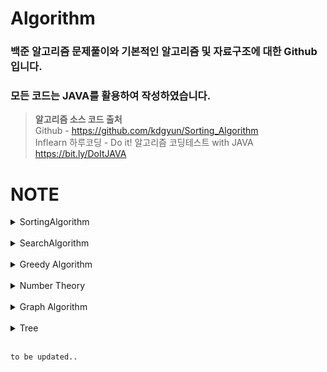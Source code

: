 # Algorithm
### 백준 알고리즘 문제풀이와 기본적인 알고리즘 및 자료구조에 대한 Github입니다.<br>
### 모든 코드는 JAVA를 활용하여 작성하였습니다.
> <b>알고리즘 소스 코드 출처</b> <br>
Github - https://github.com/kdgyun/Sorting_Algorithm<br>
Inflearn 하루코딩 - Do it! 알고리즘 코딩테스트 with JAVA https://bit.ly/DoItJAVA

# NOTE

<details>
 <summary>SortingAlgorithm</summary>
</br>

## QuickSort
* 기준값(pivot)을 선정해 해당 값보다 작은 데이터와 큰 데이터로 분류하는 것을 반복해 정렬하는 알고리즘
* 평균 시간 복잡도 : O(nlog n)
* 최악의 경우 시간 복잡도 : O(n^2)

</br>

### 퀵 정렬 과정
1. 데이터를 분할하는 pivot을 설정한다.
2. pivot을 기준으로 다음 ⅰ ~ ⅴ 과정을 거쳐 데이터를 2개의 집합으로 분리한다.
   
> - 1. start가 가리키는 데이터가 pivot이 가리키는 데이터보다 작으면 start를 오른쪽으로 1칸 이동한다.<br>
> - 2. end가 가리키는 데이터가 pivot이 가리키는 데이터보다 크면 end를 왼쪽으로 1칸 이동한다.<br>
> - 3. start가 가리키는 데이터가 pivot이 가리키는 데이터보다 크고, end가 가리키는 데이터가 pivot이 가리키는 데이터보다 작으면 start, end가 가리키는 데이터를 swap하  고 start는 오른쪽, end는 왼쪽으로 1칸씩 이동한다.<br>
> - 4. start와 end가 만날 때까지 a ~ c를 반복한다.<br>
> - 5. start와 end가 만나면 만난 지점에서 가리키는 데이터와 pivot이 가리키는 데이터를 비교하여 pivot이 가리키는 데이터가 크면 만난 지점의 오른쪽에, 작으면 만난 지점의 왼쪽에 pivot이 가리키는 데이터를 삽입한다.<br>

3. 분리 집합에서 각각 다시 pivot을 선정한다.
4. 분리 집합이 1개 이하가 될 때까지 과정 1 ~ 3을 반복한다.
   
<br>

## MergeSort(⭐⭐⭐)
* 분할 정복(Divide and Conquer) 방식을 사용해 데이터를 분할하고 분할한 집합을 정렬하며 합치는 알고리즘
* 정렬해야 할 리스트가 주어지면 해당 리스트를 분할을 반복하여 최대한 작게 쪼개진 시점에 부분 리스트에서 인접한 원소들끼리 비교하여 정렬하는 방식
* 데이터를 '비교'하면서 찾기 때문에 '비교 정렬'이며 정렬의 대상이 되는 데이터 외에 추가적인 공간을 필요로 하기 때문에 '제자리 정렬(in-place sort)'이 아니다.
* 최대한 작게 문제를 쪼개어 앞의 부분 리스트부터 차례대로 합쳐나가기 때문에 안정 정렬(Stable Sort) 알고리즘이기도 하다.
* 평균 시간 복잡도 : O(nlog n)

</br>

### 병합 정렬 과정
1. 주어진 리스트를 절반으로 분할하여 부분 리스트로 나눈다. (Divide : 분할)

2. 해당 부분 리스트의 길이가 1이 아니라면 1번 과정을 되풀이한다.

3. 인접한 부분 리스트끼리 정렬하여 합친다. (Conqure : 정복)

<img src="https://github.com/iams0m/Algorithm/assets/105639531/c2152e13-68e4-4174-a047-50d11f484e16.gif"/>

<br>

## RadixSort
* 정렬하려는 숫자들을 자릿수 별로 비교하면서 정렬하는 방식
* 대량의 데이터를 효율적으로 정렬할 수 있는 알고리즘
* 추가적인 메모리를 필요로 하며, 정렬할 수 있는 데이터 타입이 제한적 ➡ 소수점이 붙거나, 숫자가 아닐 경우 사용할 수 없음
* 시간 복잡도 : O(kn) ➡ k : 데이터의 자릿수

</br>

### 기수 정렬 과정
1. 정렬할 숫자들을 가장 작은 자릿수부터 가장 큰 자릿수까지 반복하여 정렬한다.

2. 각 자릿수를 기준으로 숫자를 그룹화 한다.

3. 가장 작은 자릿수부터 그룹화한 숫자들을 순서대로 다시 합친다.

4. 가장 큰 자릿수까지 반복하여 정렬이 완료될 때까지 1-3 과정을 반복한다.

</details>

<br>

<details>
 <summary>SearchAlgorithm</summary>
</br>
 
## DFS (Depth-First Search, 깊이 우선 탐색)(⭐⭐⭐)
* 그래프 완전 탐색 기법 중 하나 ➡ 그래프의 모든 노트를 탐색하는 기법
* 그래프의 시작 노드에서 출발하여 탐색할 한 쪽 분기를 정해 최대 깊이까지 탐색을 마친 후, 다른 쪽 분기로 이동하여 다시 탐색을 수행하는 알고리즘
* 미로를 탐색할 때 한 방향으로 갈 수 있을 때까지 계속 가다가 더 이상 갈 수 없게 되면 다시 가장 가까운 갈림길로 돌아와서 이곳으로부터 다른 방향으로 다시 탐색을 진행하는 방법과 유사
* 깊이 우선 탐색은 실제 구현 시 재귀 함수를 이용하므로 스택 오버플로(stack overflow) 유의하기 ➡ 무한 루프에 빠질 위험이 있음
* 깊이 우선 탐색을 응용하여 풀 수 있는 문제 : 단절점 찾기, 단절선 찾기, 사이클 찾기, 위상 정렬 등
* 스택에 노드를 삽입할 때 방문 배열을 체크하고, 스택에서 노드를 뺄 때 탐색 순서에 기록하며 인접 노드를 방문 배열과 대조하여 살펴봄
* 시간 복잡도 : O(V + E) ➡ 노드 수 : V, 에지 수 : E

</br>

### 깊이 우선 탐색 과정
1. DFS를 시작할 노드를 정한 후 사용할 자료구조 초기화하기

2. 스택에서 노드를 꺼낸 후 꺼낸 노드의 인접 노드를 다시 스택에 삽입하기

3. 스택 자료구조에 값이 없을 때까지 1-2를 반복하기
    - 이미 다녀간 노드는 방문 배열을 바탕으로 재삽입하지 않는 것이 핵심

<br>

## BFS (Breadth-First Search, 너비 우선 탐색)(⭐⭐⭐)
* 그래프 완전 탐색 기법 중 하나 ➡ 그래프의 모든 노트를 탐색하는 기법
* 그래프의 시작 노드에서 출발하여 시작 노드를 기준으로 가까운 노드를 먼저 방문하면서 탐색하는 알고리즘 ➡ 꼼꼼하게 좌우를 살피며 다니자 ! 
* 한 단계씩 깊이를 더해가며 해당 깊이에 있는 모든 정점을 방문해 나가다가 더 이상 방문할 곳이 없을 때 탐색 종료
* 너비 우선 탐색을 응용하여 풀 수 있는 문제 : 두 노드 사이의 최단 경로 혹은 임의의 경로를 구하는 경우
* 큐에 노드를 삽입할 때 방문 배열을 체크하고, 큐에서 노드를 뺄 때 탐색 순서에 기록하며 인접 노드를 방문 배열과 대조하여 살펴봄
* 시간 복잡도 : O(V + E) ➡ 노드 수 : V, 에지 수 : E

</br>

### 너비 우선 탐색 과정
1. BFS를 시작할 노드를 정한 후 사용할 자료구조 초기화하기
    - DFS와 마찬가지로 방문했던 노드는 다시 방문하지 않으므로 방문한 노드를 체크하기 위한 배열 필요
    - 그래프를 인접 리스트로 표현하는 것 역시 DFS와 동일
    - 차이점이 있다면 탐색을 위해 스택이 아닌 <b>큐</b>를 사용
2. 큐에서 노드를 꺼낸 후 꺼낸 노드의 인접 노드를 다시 큐에 삽입하기

3. 큐 자료구조에 값이 없을 때까지 1-2를 반복하기
    - 이미 다녀간 노드는 방문 배열을 바탕으로 재삽입하지 않는 것이 핵심
  
<br>

## 이진 탐색(Binary Search)
* <b>데이터가 정렬돼 있는 상태에서</b> 원하는 값을 찾아내는 알고리즘
* 대상 데이터의 중앙값과 찾고자 하는 값을 비교해 데이터의 크기를 절반씩 줄이면서 대상을 찾음 ➡ 중앙값 비교를 통한 대상 축소 방식
* 시간 복잡도 : O(logN)

</br>

### 이진 탐색 과정
[오름차순]
1. 현재 데이터셋의 중앙값(median) 선택

2. 중앙값 > 타깃 데이터(target data) ⇒ 중앙값 기준으로 왼쪽 데이터셋 선택

3. 중앙값 < 타깃 데이터(target data) ⇒ 중앙값 기준으로 오른쪽 데이터셋 선택

4. 과정 1 ~ 3을 반복하다가 중앙값 == 타깃 데이터 일 때 탐색 종료

[내림차순]
1. 현재 데이터셋의 중앙값(median) 선택

2. 중앙값 > 타깃 데이터(target data) ⇒ 중앙값 기준으로 오른쪽 데이터셋 선택

3. 중앙값 < 타깃 데이터(target data) ⇒ 중앙값 기준으로 왼쪽 데이터셋 선택

4. 과정 1 ~ 3을 반복하다가 중앙값 == 타깃 데이터 일 때 탐색 종료

</details>

<br>

<details>
 <summary>Greedy Algorithm</summary>
</br>

## 그리디 알고리즘(Greedy Algorithm)
* 현재 상태에서 보는 선택지 중 최선의 선택지가 전체 선택지 중 최선의 선택지라고 가정하는 알고리즘
* 현재 조건에서 선택을 했다면, 더 이상 다른 선택 가능 경우 검증 X ➡ 최적의 해 보장 X

</br>

### 그리디 알고리즘 수행 과정

그리디 알고리즘은 다음과 같은 3단계를 반복하면서 문제를 해결합니다.

1. 해 선택 : 현재 상태에서 가장 최선이라고 생각되는 해를 선택한다.

2. 적절성 검사 : 현재 선택한 해가 전체 문제의 제약 조건에 벗어나지 않는지 검사한다.

3. 해 검사 : 현재까지 선택한 해 집합이 전체 문제를 해결할 수 있는지 검사한다. 전체 문제를 해결하지 못한다면, 1로 돌아가 같은 과정을 반복한다.
  
<br>

</details>

</br>

<details>
 <summary>Number Theory</summary>
</br>

## 소수 구하기
* 소수 : 1과 자기 자신 외에 약수가 존재하지 않는 수
* 소수 구하기 핵심 이론 : <b>에라토스테네스의 체</b>

</br>

### 에라토스테네스의 체란?
* 소수(Prime Number)를 판별하는 알고리즘
* 대량의 소수를 한꺼번에 판별하고자 할 때 사용
* 시간 복잡도 : O(Nlog(logN))
<br>

### 에라토스테네스의 체 수행 과정

에라토스테네스의 체는 다음과 같은 3단계를 반복하면서 소수를 구할 수 있습니다.

1. 구하고자 하는 소수의 범위만큼 1차원 배열을 생성한다.

2. 2부터 시작하고 현재 숫자가 지워지지 않을 때는 현재 선택된 숫자의 배수에 해당하는 수를 배열에서 끝까지 탐색하면서 제거한다. 이때, 처음으로 선택된 숫자는 지우지 않는다.

3. 배열의 끝까지 과정 2를 반복한 후, 배열에 남아 있는 모든 수를 출력한다.

<br>

## 오일러 피(Euler's Totient)
* 1부터 N까지 범위에서 N과 서로소인 자연수의 개수
> 서로소 관계: 두 수 a, b의 공약수가 1뿐인 두 정수를 의미

</br>

### 오일러 피 함수의 원리

오일러 피 함수의 원리는 에라토스테네스 체와 비슷합니다.

1. 구하고자 하는 오일러 피의 범위만큼 배열을 자기 자신의 인덱스 값으로 초기화한다.

2. 2부터 시작해 현재 배열의 값과 인덱스가 같으면(= 소수일 때,  N = ϕ(N)), 현재 선택된 숫자(K)의 배수에 해당하는 수를 배열의 끝까지 탐색하며 <b>ϕ[i] = ϕ[i] - ϕ[i]/K</b> 연산을 수행한다.(i는 K의 배수)

3. 배열의 끝까지 과정 2를 반복한 후, 오일러 피 함수를 완성한다.

<br>

## 유클리드 호제법(Euclidean Algorithm)
* 두 수의 <b>최대공약수(GCD : Greatest Common Divisor)</b>를 찾기 위한 알고리즘
  
💡 <b>재귀 형태로 구현</b>
  - b가 0이라면 a가 최대공약수가 되며, 그렇지 않으면 b와 a % b의 최대공약수를 구합니다.
  - 이를 재귀적으로 반복하여 최대공약수를 구할 수 있습니다.

💡 <b>반복문 방식으로 구현</b>
  - 먼저 b가 0이 될 때까지 a를 b로 나눈 나머지를 b에 대입하고, a와 b의 값을 교환합니다.
  - 이를 반복하여 최대공약수를 구할 수 있습니다.

</br>

### 유클리드 호제법의 핵심 이론

MOD 연산을 이해하면 다음과 같은 3단계로 유클리드 호제법을 구현할 수 있습니다.

> MOD 연산 : 두 값을 나눈 나머지를 구하는 연산

1. 큰 수를 작은 수로 나누는 MOD 연산을 수행한다.

2. 앞 단계에서의 작은 수와 MOD 연산 결괏값(나머지)으로 MOD 연산을 수행한다.

3. 2단계를 반복하다가 나머지가 0이 되는 순간의 작은 수를 최대공약수로 선택한다.

</details>

<br>

<details>
 <summary>Graph Algorithm</summary>
</br>

## 그래프의 표현(⭐⭐⭐)
그래프 : 노드와 에지로 구성된 집합
 - 노드 : 데이터를 표현하는 단위, 정점
 - 에지 : 노드 간 연결선

<br>

그래프를 구현하는 3가지 방법이 있다.

### 에지 리스트
- 에지를 중심으로 그래프 표현
- 배열에 출발 노드, 도착 노드를 저장하여 에지를 표현 또는 출발 노드, 도착 노드, 가중치를 저장하여 가중치가 있는 에지를 표현
<br>
<b>[특징]</b>
<br>

- 구현이 쉽다.
- 특정 노드와 관련되어 있는 에지를 탐색하기는 쉽지 않다.
- 에지 리스트는 벨만 포드나 크루스칼 알고리즘에 사용되며, 노드 중심 알고리즘에서 잘 사용되지 않는다.

#### 에지 리스트로 가중치가 없는 그래프 표현하기
- 가중치가 없는 그래프는 출발 노드와 도착 노드만 표현 -> 배열의 열 2개 충분
- 노드는 여러 자료형 사용 가능

#### 에지 리스트로 가중치가 있는 그래프 표현하기
- 가중치가 있는 그래프는 열을 3개로 늘려 3번째 열에 가중치 저장

<br>

### 인접 행렬
- 2차원 배열을 자료구조로 이용하여 그래프 표현
- 에지리스트와 다르게 노드 중심으로 그래프 표현
<br>
<b>[특징]</b>
<br>

- 구현이 쉽다.
- 두 노드를 연결하는 에지의 여부와 가중치값을 배열에 직접 접근하면 바로 확인할 수 있다.
- <b>But,</b> 노드와 관련되어 있는 에지를 탐색하려면 N번 접근해야하므로 노드 개수에 비해 에지가 적을 때는 공간 효율성이 떨어진다.
- 노드 개수가 많은 경우, 아예 2차원 배열 선언 자체를 할 수 없는 결함도 있다.
- 따라서 인접 행렬은 노드 개수에 따라 사용 여부를 적절히 판단하는 능력이 필요하다.
- ex) 노드 > 30000 ➡️ 자바 힙 스페이스 에러 발생!

#### 인접 행렬로 가중치가 없는 그래프 표현하기
1에서 2를 향하는 에지 : 1행 2열에 1 저장(가중치가 없기 때문에 1 저장)
- ‘1에서 2로 향하는 에지가 있다’는 표시를 <b>노드 중심</b>으로 하는 인접 행렬

#### 인접 행렬로 가중치가 있는 그래프 표현하기
2에서 5로 향하는 에지의 가중치를 2행 5열에 기록

<br>

### 인접 리스트(⭐⭐⭐)
- ArrayList로 그래프 표현
- 노드 개수만큼 ArrayList 선언
- 자료형은 경우에 맞게 사용
<br>
<b>[특징]</b>
<br>

- 노드와 연결되어 있는 에지를 탐색하는 시간이 매우 뛰어남(시작 노드를 배열 형태로 선언해주었기 때문)
- 노드 개수가 커도 <b>공간 효율이 좋아</b> 메모리 초과 에러가 발생하지 않음
- 여러 장점으로 실제 그래프 알고리즘에서 에지 중심보다 노드 중심으로 도는 알고리즘이 많다!

#### 인접 리스트로 가중치가 없는 그래프 표현하기
N번 노드와 연결되어 있는 노드를 배열의 위치 N에 연결된 노드 개수만큼 배열을 연결하는 방식으로 표현

#### 인접 리스트로 가중치가 있는 그래프 표현하기(⭐⭐⭐)
- 가중치가 있는 경우, 자료형을 클래스로 사용 
- (도착 노드, 가중치)를 갖는 Node 클래스를 선언하여 ArrayList에 사용 ➡️ ArrayList<Node>[N]
- ex) A[시작 노드의 index].add(new Node(도착 노드, 가중치))

<br>

## 유니온 파인드 (Union-Find)
유니온 파인드(union-find) : 일반적으로 여러 노드가 있을 때 특정 2개의 노드를 연결해 1개의 집합으로 묶는 **union 연산**과 두 노드가 같은 집합에 속해 있는지를 확인하는 **find 연산**으로 구성되어 있는 알고리즘

<br>

### 유니온 파인드의 핵심 이론

유니온 파인드는 union, find 연산을 완벽히 이해하는 것이 핵심이다.

#### union, find 연산
- union 연산
    - 각 노드가 속한 집합을 1개로 합치는 연산
    - 노드 a, b가 a ∈ A, b ∈ B 일 때 union(a, b)는 A ∪ B
- find 연산
    - 특정 노드 a에 관해 a가 속한 집합의 대표 노드를 반환하는 연산
    - 노드 a가 a ∈ A 일 때 find(a)는 A 집합의 대표 노드를 반환
 
 <br>

 ### 유니온 파인드의 원리 이해하기

 1. 유니온 파인드를 표현하는 일반적인 방법은 1차원 배열을 이용하는 것 ! 처음에는 노드가 연결되어 있지 않으므로 각 노드가 대표 노드 ! ⇒ 자신의 인덱스 값으로 초기화
 
 2. 2개의 노드를 선택해 각각의 **대표 노드를 찾아 연결**하는 union 연산 수행
 
 3. find 연산은 자신이 속한 집합의 대표 노드를 찾는 연산 ➡️ 그래프를 정돈하고 경로 압축 효과가 나타나 시간 복잡도를 향상 시키는 아주 중요한 부분!
⭐**경로 압축** : 실제 그래프에서 여러 노드를 거쳐야 하는 경로에서 그래프를 변형해 더 많은 경로로 갈 수 있도록 함으로써 시간 복잡도를 효과적으로 줄이는 방법

#### find 연산의 작동 원리
1. 대상 노드 배열에 index 값과 value 값이 동일한지 확인한다.

2. 동일하지 않으면, value 값이 가리키는 index 위치로 이동한다. ➡️ 동일하면, 대표 노드

3. 이동 위치의 index 값과 value 값이 같을 때까지(대표 노드를 찾을 때까지) 과정 1 ~ 2를 반복한다.(재귀 함수)

4. 대표 노드에 도달하면, ⭐재귀 함수를 빠져나오면서 거치는 모든 노드 값을 루트 노드 값(대표 노드의 value)으로 변경한다.

<br>

## 위상 정렬 (Topological sort)
위상 정렬 (Topological sort) : 사이클이 없는 방향 그래프에서 노드 순서를 찾는 알고리즘
 - 두 노드 A, B 사이에 A ➡️ B 관계 성립
 - A ➡️ B, B ➡️ A 처럼 그래프들 사이에 사이클 존재 X

<br>
<b>[특징]</b>
<br>

- 진입 차수 배열을 이용한 정렬
- 항상 유일한 값으로 정렬 X
  - 한 단계에서 큐에 새롭게 들어가는 원소가 2개 이상인 경우가 있다면 여러가지 답이 존재할 수 있다! 
- 사이클이 존재하면, 노드 간의 순서를 명확하게 정의할 수 없으므로 위상 정렬 적용 불가
  - DAG(Direct Acyclic Graph, 순환하지 않는 방향 그래프)에 대해서만 수행할 수 있다!
- 모든 원소를 방문하기 전에 큐가 빈다면, 사이클이 존재한다고 판단할 수 있다.
  - 사이클에 포함된 원소 중, 어떠한 원소도 큐에 들어가지 못한다!
- 스택을 활용한 DFS(Depth-First Search)를 이용해 위상 정렬 수행 가능
- 시간 복잡도 : O(V + E) ➡️ 노드 수 : V, 에지 수 : E

<br>

### 위상 정렬의 핵심 이론

위상 정렬 이론에 앞서 진입 차수를 이해해야 합니다.
- 진입 차수 : 자기 자신을 가리키는 에지의 개수

#### 큐를 이용한 위상 정렬 알고리즘의 동작 과정

1. 그래프의 각 노드들의 진입 차수 테이블을 생성하고, 진입 차수를 계산한다.

2. 진입 차수가 0인 노드를 큐에 넣는다. (이때 어떤 노드 먼저 시작하든 관계 X)

3. 큐에서 노드를 하나 꺼낸 후, 꺼낸 노드와 간선으로 연결된 노드들의 진입 차수를 1씩 뺀다. (진입 차수 테이블 갱신)

4. 진입 차수 테이블을 갱신한 후, 진입 차수의 값이 0인 노드가 있다면 큐에 넣는다. (없으면 아무것도 하지 않음)

5. 과정 3 ~ 4를 큐에 더 이상 아무것도 없을 때까지 반복한다.

<br>

## 다익스트라 (Dijkstra)
다익스트라 (Dijkstra) : 출발 노드와 **그 외 노드 간의 최단 거리**를 구하는 알고리즘
 - 에지는 모두 양수
 - 시간 복잡도 : O(ElogV) ➡ 노드 수 : V, 에지 수 : E

<br>

### 다익스트라 알고리즘의 핵심 이론

#### 인접 리스트를 이용한 다익스트라 알고리즘의 동작 과정

1. 인접 리스트로 그래프 구현하기(데이터를 자료구조에 저장)
    - 시간 복잡도와 N의 크기를 고려해 인접 리스트로 구현하는 것이 좋음
    - 인접 리스트에 연결한 배열의 자료형 ➡ (노드, 가중치) 형태로 선언하여 연결

2. 최단 거리 배열 초기화하기
    - 최단 거리 배열을 만들고 출발 노드는 0, 이외의 노드는 무한으로 초기화
    - 무한 : 적당히 큰 값

3. 값이 가장 작은 노드 고르기
    - 최단 거리 배열에서 현재 값이 가장 작은 노드 선택
    - 처음 : 시작 노드 선택

4. 최단 거리 배열 업데이트
    - 선택된 노드에 연결된 에지의 값을 바탕으로 다른 노드의 값 업데이트
    - 과정 1에 저장해 놓은 연결 리스트를 이용해 현재 선택된 노드의 에지들을 탐색하고 업데이트
    - 연결 노드의 최단 거리 : 두 값 중 더 작은 값으로 업데이트

5. 모든 노드가 처리될 때까지 과정 3 ~ 4를 반복해 최단 거리 배열 완성하기
   - 과정 4에서 **선택 노드가 될 때마다 다시 선택되지 않도록 방문 배열을 만들어 처리**
   - 모든 노드가 선택될 때까지 반복하면 최단 거리 배열 완성

<br>

## 벨만-포드 (Bellman-Ford)
- 특정 출발 노드에서 다른 모든 노드까지의 최단 경로 탐색

<br>
<b>[특징]</b>
<br>

- 음수 가중치 에지가 있어도 수행할 수 있음
- 전체 그래프에서 음수 사이클의 존재 여부 판단 가능
- 시간 복잡도 : O(VE) ➡ 노드 수 : V, 에지 수 : E

<br>

### 벨만-포드 알고리즘의 핵심 이론

벨만-포드 알고리즘은 다음 3가지 단계의 원리로 동작합니다.

1.  에지 리스트로 그래프를 구현하고 최단 경로 리스트 초기화하기
    - 벨만-포드 알고리즘은 에지를 중심으로 동작하므로 그래프를 에지 리스트로 구현
    - edge 클래스 : 노드 변수 2개와 가중치 변수로 구성

2. 모든 에지를 확인해 정답 리스트 업데이트하기
    - 최단 거리 리스트에서 업데이트 반복 횟수 : 노드 개수 - 1
    - 노드 개수가 N이고, 음수 사이클이 없을 때 특정 두 노드의 최단 거리를 구성할 수 있는 에지의 최대 개수 : N - 1
    - 모든 에지 E = (s, e, w)에서 다음 조건을 만족하면 업데이트 실행
       - 업데이트 반복 횟수가 K번이면, 해당 시점에 정답 리스트의 값은 시작점에서 K개의 에지를 사용했을 때 각 노드에 대한 최단 거리
     
    `업데이트 조건과 방법`
    - D[s] != ∞ 이며 D[e] > D[s] + w ➡ D[e] = D[s] + w로 리스트 값 업데이트
    - 음수 사이클이 없을 때 N - 1번 에지 사용 횟수를 반복하면 출발 노드와 모든 노드 간의 최단 거리를 알려주는 정답 리스트 완성
    - 완성 후, 마지막으로 그래프에 음수 사이클 존재 여부 확인

3. 음수 사이클 유무 확인하기
   - 모든 에지를 한 번씩 다시 사용하여 업데이트 되는 노드가 발생하는지 확인
      - 업데이트 되는 노드가 있다면, 음수 사이클 존재 ➡ 정답 리스트 무의미, 최단 거리를 찾을 수 없는 그래프 

<br>

## 플로이드-워셜 (Floyd-Warshall)
그래프에서 최단 거리를 구하는 알고리즘
- 모든 노드 간의 최단 경로 탐색

<br>
<b>[특징]</b>
<br>

- 음수 가중치 에지가 있어도 수행 가능
- 동적 계획법의 원리를 이용해 알고리즘 접근
   - A 노드에서 B 노드까지 최단 경로를 구했다고 가정했을 때, 최단 경로 위에 K노드가 존재한다면 그것을 이루는 부분 경로 역시 최단 경로 
- 시간 복잡도 : O(V^3) ➡ 노드 수 : V

### 플로이드-워셜 알고리즘의 핵심 이론

플로이드-워셜 알고리즘은 다음 3가지 단계의 원리로 동작합니다.

1.  리스트를 선언하고 초기화하기
    - D[S][E] : 노드 S에서 노드 E까지의 최단 거리를 저장하는 리스트
    - S와 E의 값이 같은 칸(자기 자신에게 가는 데 걸리는 최단 경로 값) : 0으로 초기화
    - S와 E의 값이 다른 칸 : ∞으로 초기화

2. 최단 거리 리스트에 그래프 데이터 저장하기
    - 출발 노드(S), 도착 노드(E), 가중치(W) 라고 가정하고 D[S][E] = W로 에지의 정보를 리스트에 입력하여 인접 행렬로 표현

3. 점화식으로 리스트 업데이트하기
   - 점화식을 3중 for문 형태로 반복하면서 리스트 값 업데이트
   - `플로이드-워셜 점화식` : D[S][E] = Math.min(D[S][E], D[S][K] + D[K][E])

   `플로이드-워셜 알고리즘 로직`

       for 경유지 K에 관해 (1 ~ N) # N : 노드 개수

         for 출발 노드 S에 관해 (1 ~ N)

          for 도착 노드 E에 관해 (1 ~ N)

           D[S][E] = Math.min(D[S][E], D[S][K] + D[K][E])

<br>

## 최소 신장 트리 (MST)
그래프에서 모든 노드를 연결할 때 사용된 에지들의 가중치의 합을 최소로 하는 트리

<br>
<b>[특징]</b>
<br>

- 사이클이 포함되면 가중치의 합이 최소가 될 수 없으므로 사이클을 포함하지 않는다.
- N개의 노드가 있으면, 최소 신장 트리를 구성하는 에지의 개수는 항상 N - 1개이다.

### 최소 신장 트리 알고리즘의 핵심 이론

1.  에지 리스트로 그래프를 구현하고 유니온 파인드 리스트 초기화하기
    - 최소 신장 트리는 데이터를 노드가 아닌 에지 중심으로 저장 ➡️ 인접 리스트가 아닌 에지 리스트의 형태로 저장
    - 에지 리스트는 일반적으로 노드 변수 2개와 가중치 변수로 구성
    - 사이클 처리를 위한 유니온 파인드 리스트도 함께 초기화 ➡️ 리스트의 인덱스를 해당 자리 값으로 초기화 

2. 그래프 데이터를 가중치 기준으로 정렬하기
    - 에지 리스트에 담긴 그래프 데이터를 가중치 기준으로 **오름차순 정렬**

3. 가중치가 낮은 에지부터 연결 시도하기
   - 에지를 연결했을 때 그래프에 사이클 형성 유무를 find 연산을 이용해 확인(대표 노드가 같으면, 두 노드를 연결했을 때 사이클 형성) ➡️ 사이클이 형성되지 않으면, union 연산을 이용해 두 노드 연결

4. `과정 3` 반복하기
   - 전체 노드의 개수가 N개이면, 연결한 에지의 개수가 N - 1이 될 때까지 과정 3 반복 

5. 총 에지 비용 출력하기
   - 에지의 개수가 N - 1이 되면 알고리즘 종료 ➡️ 완성된 최소 신장 트리의 총 에지 비용 출력

</details>

<br>

<details>
 <summary>Tree</summary>
</br>

</details>

<br>

`to be updated..`
